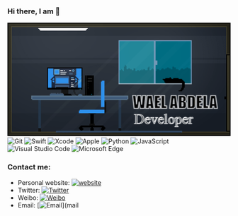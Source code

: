 ### Hi there, I am  👋

![1](https://github.com/WaelAbdella/WaelAbdella/blob/main/gifntext-gif.gif)![Git](https://img.shields.io/badge/Git-F05032?style=flat-square&logo=Git&logoColor=white)
                                                                           ![Swift](https://img.shields.io/badge/Swift-FA7343?style=flat-square&logo=Swift&logoColor=white)
                                                                           ![Xcode](https://img.shields.io/badge/Xcode-1575F9?style=flat-square&logo=Xcode&logoColor=white)
                                                                           ![Apple](https://img.shields.io/badge/iPhone_and_MacBook-999999?style=flat-square&logo=Apple&logoColor=white)
                                                                           ![Python](https://img.shields.io/badge/Python-3776AB?style=flat-square&logo=Python&logoColor=white)
                                                                           ![JavaScript](https://img.shields.io/badge/JavaScript-F7DF1E?style=flat-square&logo=JavaScript&logoColor=white)
                                                                           ![Visual Studio Code](https://img.shields.io/badge/Visual_Studio_Code-007ACC?style=flat-square&logo=Visual-Studio-Code&logoColor=white)
                                                                           ![Microsoft Edge](https://img.shields.io/badge/Microsoft_Edge-0078D7?style=flat-square&logo=Microsoft-Edge&logoColor=white)

### Contact me:

- Personal website: [![website](https://img.shields.io/badge/https://licardo.cn-3693F3?style=flat-square&logo=icloud&logoColor=white)](https://licardo.cn)
- Twitter: [![Twitter](https://img.shields.io/badge/@AlbertAbdilim-1DA1F2?style=flat-square&logo=twitter&logoColor=white)](https://twitter.com/AlbertAbdilim) 
- Weibo: [![Weibo](https://img.shields.io/badge/@Albert__Abdilim-E6162D?style=flat-square&logo=sina-weibo&logoColor=white)](https://weibo.com/1935602951)
- Email: [![Email](https://img.shields.io/badge/albert.abdilim@foxmail.com-D14836?style=flat-square&logo=gmail&logoColor=white)](mail













<!--
![L1cardo's github stats](https://github-readme-stats.vercel.app/api?username=WaelAbdella&show_icons=true)
**WaelAbdella/WaelAbdella** is a ✨ _special_ ✨ repository because its `README.md` (this file) appears on your GitHub profile.

Here are some ideas to get you started:

- 🔭 I’m currently working on ...
- 🌱 I’m currently learning ...
- 👯 I’m looking to collaborate on ...
- 🤔 I’m looking for help with ...
- 💬 Ask me about ...
- 📫 How to reach me: ...
- 😄 Pronouns: ...
- ⚡ Fun fact: ...
-->
